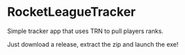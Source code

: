 # RocketLeagueTracker

Simple tracker app that uses TRN to pull players ranks.

Just download a release, extract the zip and launch the exe!
